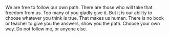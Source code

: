 We are free to follow our own path. There are those who will take that freedom from us. Too many of you gladly give it. But it is our ability to choose whatever you think is true. That makes us human. There is no book or teacher to give you the answers, show you the path. Choose your own way. Do not follow me, or anyone else.
